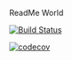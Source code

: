 ReadMe World

[![Build Status](https://travis-ci.org/bryan-acuna/Risk-Group-Project.svg?branch=master)](https://travis-ci.org/bryan-acuna/Risk-Group-Project)

[![codecov](https://codecov.io/gh/MikeZBi/Risk-Group-Project/branch/master/graph/badge.svg)](https://codecov.io/gh/MikeZBi/Risk-Group-Project)

